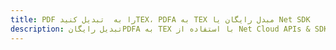 ---title: PDF را به  تبدیل کنیدTEX، PDFA به TEX مبدل رایگان یا Net SDKdescription: تبدیل رایگانPDFA به TEX با استفاده از Net Cloud APIs & SDK همچنین اسناد PDF را در Cloud ایجاد، ویرایش و رندر کنید.---